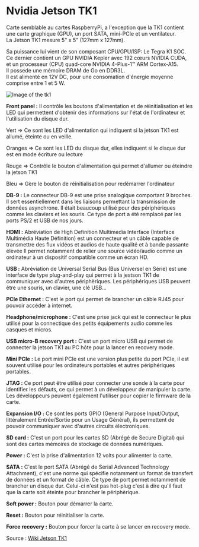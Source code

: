 # Nvidia Jetson TK1
Carte semblable au cartes RaspberryPi, a l'exception que la TK1 contient une carte graphique (GPU), un port SATA, mini-PCIe et un ventilateur.  
La Jetson TK1 mesure 5" x 5" (127mm x 127mm).  

Sa puissance lui vient de son composant CPU/GPU/ISP: Le Tegra K1 SOC.  
Ce dernier contient un GPU NVIDIA Kepler avec 192 cœurs NVIDIA CUDA, et un processeur (CPU) quad-core NVIDIA 4-Plus-1™ ARM  Cortex-A15.  
Il possede une mémoire DRAM de Go en DDR3L.  
Il est alimenté en 12V DC, pour une consomation d'énergie moyenne comprise entre 1 et 5 W.  

![Image of the tk1](http://elinux.org/images/2/27/Nvidia-tegra124-jetson-tk1-labelled.jpg)

**Front panel :** Il contrôle les boutons d'alimentation et de réinitialisation et les LED qui permettent d'obtenir des informations sur l'état de l'ordinateur et l'utilisation du disque dur.

Vert =>  Ce sont les LED d'alimentation qui indiquent si la jetson TK1 est allumé, éteinte ou en veille.

Oranges => Ce sont les LED du disque dur, elles indiquent si le disque dur est en mode écriture ou lecture

Rouge =>  Contrôle le bouton d'alimentation qui permet d'allumer ou éteindre la jetson TK1

Bleu => Gère le bouton de réinitialisation pour redémarrer l'ordinateur

**DB-9 :** Le connecteur DB-9 est une prise analogique comportant 9 broches. Il sert essentiellement dans les liaisons permettant la transmission de données asynchrone. Il était beaucoup utilisé pour des périphériques comme les claviers et les souris. Ce type de port a été remplacé par les ports PS/2 et USB de nos jours.

**HDMI :** Abréviation de High Definition Multimedia Interface (Interface Multimédia Haute Définition) est un connecteur et un câble capable de transmettre des flux vidéos et audios de haute qualité et à bande passante élevée Il permet notamment de relier une source vidéo/audio comme un ordinateur à un dispositif compatible comme un écran HD.

**USB :** Abréviation de Universal Serial Bus (Bus Universel en Série) est une interface de type plug-and-play qui permet à la jestson TK1 de communiquer avec d'autres périphèriques. Les périphériques USB peuvent être une souris, un clavier, une clé USB...

**PCIe Ethernet :** C'est le port qui permet de brancher un câble RJ45 pour pouvoir accéder à internet.

**Headphone/microphone :** C'est une prise jack qui est le connecteur le plus utilisé pour la connectique des petits équipements audio comme les casques et micros.

**USB micro-B recovery port :** C'est un port micro USB qui permet de connecter la jetson TK1 au PC hôte pour la lancer en recovery mode.

**Mini PCIe :** Le port mini PCIe est une version plus petite du port PCIe, il est souvent utilisé pour les ordinateurs portables et autres périphériques portables.

**JTAG :** Ce port peut être utilisé pour connecter une sonde à la carte pour identifier les défauts, ce qui permet à un développeur de manipuler la carte. Les développeurs peuvent également l'utiliser pour copier le firmware de la carte.

**Expansion I/O :** Ce sont les ports GPIO (General Purpose Input/Output, littéralement Entrée/Sortie 
pour un Usage Général), ils permettent de pouvoir communiquer avec d'autres circuits électroniques.

**SD card :** C'est un port pour les cartes SD (Abrégé de Secure Digital) qui sont des cartes mémoires de stockage de données numériques.

**Power :** C'est la prise d'alimentation 12 volts pour alimenter la carte.

**SATA :** C'est le port SATA (Abrégé de Serial Advanced Technology Attachment), c'est une norme qui spécifie notamment un format de transfert de données et un format de câble. Ce type de port permet notamment de brancher un disque dur. Celui-ci n'est pas hot-plug c'est à dire qu'il faut que la carte soit éteinte pour brancher le périphèrique.

**Soft power :** Bouton pour démarrer la carte.

**Reset :** Bouton pour réinitialiser la carte.

**Force recovery :** Bouton pour forcer la carte à se lancer en recovery mode.

Source : [Wiki Jetson TK1](http://elinux.org/Jetson_TK1)   
